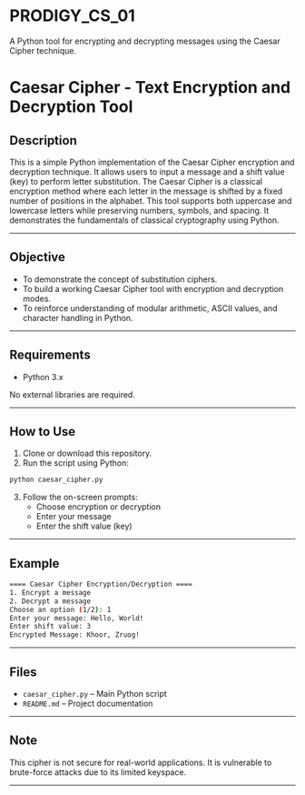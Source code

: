 # PRODIGY_CS_01
A Python tool for encrypting and decrypting messages using the Caesar Cipher technique.

# Caesar Cipher - Text Encryption and Decryption Tool

## Description

This is a simple Python implementation of the Caesar Cipher encryption and decryption technique. It allows users to input a message and a shift value (key) to perform letter substitution. The Caesar Cipher is a classical encryption method where each letter in the message is shifted by a fixed number of positions in the alphabet. This tool supports both uppercase and lowercase letters while preserving numbers, symbols, and spacing. It demonstrates the fundamentals of classical cryptography using Python.

---

## Objective

- To demonstrate the concept of substitution ciphers.
- To build a working Caesar Cipher tool with encryption and decryption modes.
- To reinforce understanding of modular arithmetic, ASCII values, and character handling in Python.

---

## Requirements

- Python 3.x

No external libraries are required.

---

## How to Use

1. Clone or download this repository.
2. Run the script using Python:

```bash
python caesar_cipher.py
```

3. Follow the on-screen prompts:
   - Choose encryption or decryption
   - Enter your message
   - Enter the shift value (key)

---

## Example

```bash
==== Caesar Cipher Encryption/Decryption ====
1. Encrypt a message
2. Decrypt a message
Choose an option (1/2): 1
Enter your message: Hello, World!
Enter shift value: 3
Encrypted Message: Khoor, Zruog!
```

---

## Files

- `caesar_cipher.py` – Main Python script
- `README.md` – Project documentation

---

## Note

This cipher is not secure for real-world applications. It is vulnerable to brute-force attacks due to its limited keyspace.

---
